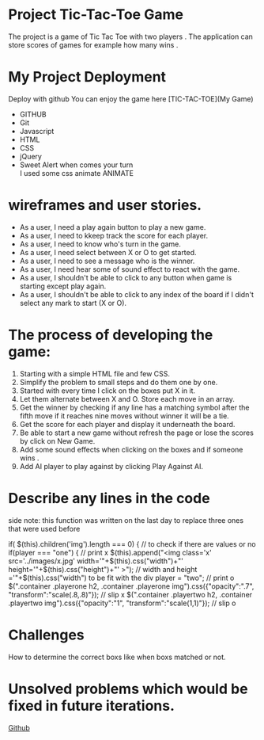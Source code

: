 


<!-- heading part  -->
# Project Tic-Tac-Toe Game


The project is a game of Tic Tac Toe with two players . The application can store scores of games for example how many wins .


# My Project Deployment

Deploy with github You can enjoy the game here [TIC-TAC-TOE](My Game)

* GITHUB
* Git
* Javascript
* HTML
* CSS
* jQuery
* Sweet Alert when comes your turn   
I used some css animate ANIMATE
<!-- unorder list list  -->
# wireframes and user stories.
* As a user, I need a play again button to play a new game.
* As a user, I need to kkeep track the score for each player.
* As a user, I need to know who's turn in the game.
* As a user, I need select between X or O to get started.
* As a user, I need to see a message who is the winner.
* As a user, I need hear some of sound effect to react with the game.
* As a user, I shouldn't be able to click to any button when game is starting except play again.
* As a user, I shouldn't be able to click to any index of the board if I didn't select any mark to start (X or O).
<!-- older list   -->

# The process of developing the game:
1. Starting with a simple HTML file and few CSS.
2. Simplify the problem to small steps and do them one by one.
3. Started with every time I click on the boxes put X in it.
4. Let them alternate between X and O.
Store each move in an array.
5. Get the winner by checking if any line has a matching symbol after the fifth move if it  reaches nine moves without winner it will be a tie.
7. Get the score for each player and display it underneath the board.
8. Be able to start a new game without refresh the page or lose the scores by click on New Game.
9. Add some sound effects when clicking on the boxes and if someone wins .
10. Add AI player to play against by clicking Play Against AI.


# Describe any lines in the code
side note: this function was written on the last day to replace three ones that were used before

if( $(this).children('img').length === 0) {              // to check if there are values or no 
if(player === "one") {                                  // print x
$(this).append("<img class='x' src='../images/x.jpg' width='"+$(this).css("width")+"' height='"+$(this).css("height")+"' >");                        // width and height ='"+$(this).css("width") to be fit with the div 
player = "two";    // print o 
$(".container .playerone h2, .container .playerone img").css({"opacity":".7", "transform":"scale(.8,.8)"}); 
// slip x
$(".container .playertwo h2, .container .playertwo img").css({"opacity":"1", "transform":"scale(1,1)"});    // slip o



<!-- linkes    -->
# Challenges
How to determine the correct boxs like when boxs matched or not.

# Unsolved problems which would be fixed in future iterations.




[Github](https://mohammedshatry.github.io/First-Game-/)

<!-- images   -->



